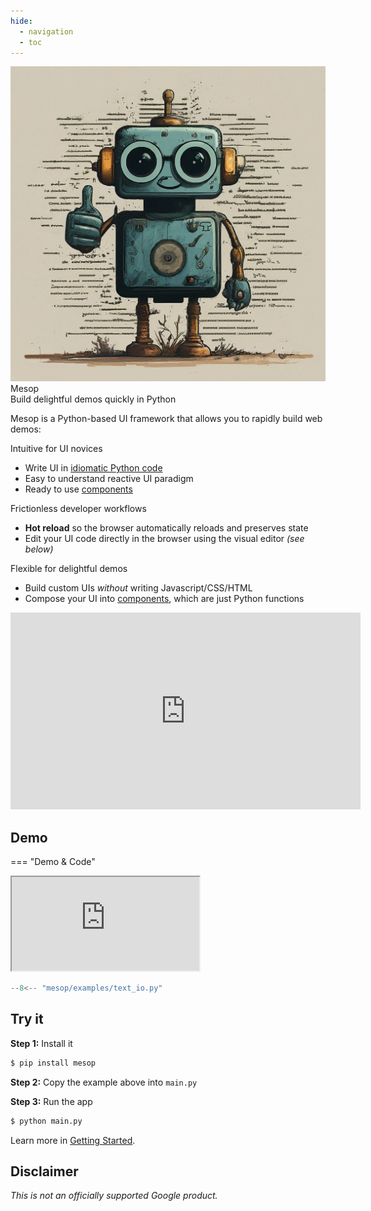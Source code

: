 ```yaml
---
hide:
  - navigation
  - toc
---
```

<!-- Hide page title -->
<style>
  .md-typeset h1 {
    display: none;
  }
</style>

<div class="mascot-image-container">
  <img class="mascot-image" src="./assets/robot_mascot.jpeg"/>
  <div class="mascot-text-container">
    <div class="mascot-text">
      Mesop
      <div class="mascot-subtext">
        Build delightful demos quickly in Python
      </div>
    </div>
  </div>
</div>

<div class="mascot-image-spacer"></div>

Mesop is a Python-based UI framework that allows you to rapidly build web demos:


<div class="box-row">
  <div class="reason-box">
    <div class="reason-title">Intuitive for UI novices</div>
    <ul>
      <li>Write UI in <a href="#demo">idiomatic Python code</a></li>
      <li>Easy to understand reactive UI paradigm</li>
      <li>Ready to use <a href="./components/text_io/">components</a></li>
    </ul>
  </div>
  <div class="reason-box">
    <div class="reason-title">Frictionless developer workflows</div>
    <ul>
      <li><b>Hot reload</b> so the browser automatically reloads and preserves state</li>
      <li>Edit your UI code directly in the browser using the visual editor <em>(see below)</em></li>
    </ul>
  </div>
  <div class="reason-box">
    <div class="reason-title">Flexible for delightful demos</div>
    <ul>
      <li>Build custom UIs <em>without</em> writing Javascript/CSS/HTML</li>
      <li>Compose your UI into <a href="./guides/components/">components</a>, which are just Python functions</li>
    </ul>
  </div>
</div>

 <div class="video-container">

<iframe width="560" height="315" src="https://www.youtube.com/embed/tvbO-Lqq_TA?si=bf5pTMneieRLisMc" title="YouTube video player" frameborder="0" allow="accelerometer; autoplay; clipboard-write; encrypted-media; gyroscope; picture-in-picture; web-share" allowfullscreen></iframe><!-- <div>Visual Editor</div>
</div>!-->
</div>

## Demo

=== "Demo & Code"



<div class="code-demo">


<iframe class="demo" src="https://mesop-y677hytkra-uc.a.run.app/text_io"></iframe>


```python
--8<-- "mesop/examples/text_io.py"
```

</div>

## Try it

__Step 1:__ Install it

```sh
$ pip install mesop
```

__Step 2:__ Copy the example above into `main.py`

__Step 3:__ Run the app

```sh
$ python main.py
```

Learn more in [Getting Started](./getting_started.md).

## Disclaimer

_This is not an officially supported Google product._

